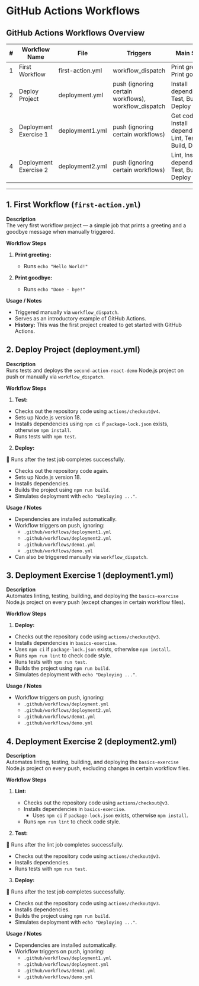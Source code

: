 # GitHub Actions Workflows
## GitHub Actions Workflows Overview

| # | Workflow Name | File | Triggers | Main Steps |
|---|---------------|------|----------|------------|
| 1 | First Workflow | first-action.yml  | workflow_dispatch | Print greeting, Print goodbye       |
| 2 | Deploy Project | deployment.yml | push (ignoring certain workflows), workflow_dispatch | Install dependencies, Test, Build, Deploy |
| 3 | Deployment Exercise 1 | deployment1.yml | push (ignoring certain workflows) | Get code, Install dependencies, Lint, Test, Build, Deploy |
| 4 | Deployment Exercise 2 | deployment2.yml | push (ignoring certain workflows) | Lint, Install dependencies, Test, Build, Deploy |
---

## 1. First Workflow (`first-action.yml`)

**Description**  
The very first workflow project — a simple job that prints a greeting and a goodbye message when manually triggered.

**Workflow Steps**

1. **Print greeting:**  
   - Runs `echo "Hello World!"`  

2. **Print goodbye:**  
   - Runs `echo "Done - bye!"`  

**Usage / Notes**

- Triggered manually via `workflow_dispatch`.  
- Serves as an introductory example of GitHub Actions.  
- **History:** This was the first project created to get started with GitHub Actions.  

## 2. Deploy Project (deployment.yml)

**Description**  
Runs tests and deploys the `second-action-react-demo` Node.js project on push or manually via `workflow_dispatch`.

**Workflow Steps**

1. **Test:**  
- Checks out the repository code using `actions/checkout@v4`.  
- Sets up Node.js version 18.  
- Installs dependencies using `npm ci` if `package-lock.json` exists, otherwise `npm install`.  
- Runs tests with `npm test`.  

2. **Deploy:**  

🔴 Runs after the test job completes successfully.

   - Checks out the repository code again.  
   - Sets up Node.js version 18.  
   - Installs dependencies.  
   - Builds the project using `npm run build`.  
   - Simulates deployment with `echo "Deploying ..."`.

**Usage / Notes**

- Dependencies are installed automatically.  
- Workflow triggers on push, ignoring:
  - `.github/workflows/deployment1.yml`
  - `.github/workflows/deployment2.yml`
  - `.github/workflows/demo1.yml`
  - `.github/workflows/demo.yml`
- Can also be triggered manually via `workflow_dispatch`.


## 3. Deployment Exercise 1 (deployment1.yml)

**Description**  
Automates linting, testing, building, and deploying the `basics-exercise` Node.js project on every push (except changes in certain workflow files).

**Workflow Steps**

1. **Deploy:**
  - Checks out the repository code using `actions/checkout@v3`.  
   - Installs dependencies in `basics-exercise`.  
   - Uses `npm ci` if `package-lock.json` exists, otherwise `npm install`.  
   - Runs `npm run lint` to check code style.  
   - Runs tests with `npm run test`.  
   - Builds the project using `npm run build`.  
   - Simulates deployment with `echo "Deploying ..."`.

**Usage / Notes**

- Workflow triggers on push, ignoring:
  - `.github/workflows/deployment.yml`
  - `.github/workflows/deployment2.yml`
  - `.github/workflows/demo1.yml`
  - `.github/workflows/demo.yml`


## 4. Deployment Exercise 2 (deployment2.yml)

**Description**  
Automates linting, testing, building, and deploying the `basics-exercise` Node.js project on every push, excluding changes in certain workflow files.

**Workflow Steps**

1. **Lint:**  
   - Checks out the repository code using `actions/checkout@v3`.  
   - Installs dependencies in `basics-exercise`.  
     - Uses `npm ci` if `package-lock.json` exists, otherwise `npm install`.  
   - Runs `npm run lint` to check code style.  

2. **Test:**  

🔴 Runs after the lint job completes successfully.

   - Checks out the repository code using `actions/checkout@v3`.  
   - Installs dependencies.  
   - Runs tests with `npm run test`.  

3. **Deploy:**  

🔴 Runs after the test job completes successfully.

   - Checks out the repository code using `actions/checkout@v3`.  
   - Installs dependencies.  
   - Builds the project using `npm run build`.  
   - Simulates deployment with `echo "Deploying ..."`.

**Usage / Notes**

- Dependencies are installed automatically.  
- Workflow triggers on push, ignoring:
  - `.github/workflows/deployment1.yml`
  - `.github/workflows/deployment.yml`
  - `.github/workflows/demo1.yml`
  - `.github/workflows/demo.yml`
